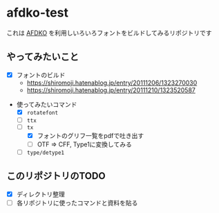 # afdko-test

これは [AFDKO](https://github.com/adobe-type-tools/afdko) を利用しいろいろフォントをビルドしてみるリポジトリです

## やってみたいこと

- [x] フォントのビルド
  - https://shiromoji.hatenablog.jp/entry/20111206/1323270030
  - https://shiromoji.hatenablog.jp/entry/20111210/1323520587
- 使ってみたいコマンド
  - [x] `rotatefont`
  - [ ] `ttx`
  - [ ] `tx`
    - [x] フォントのグリフ一覧をpdfで吐き出す
    - [ ] OTF => CFF, Type1に変換してみる
  - [ ] `type/detype1`

## このリポジトリのTODO

- [x] ディレクトリ整理
- [ ] 各リポジトリに使ったコマンドと資料を貼る
